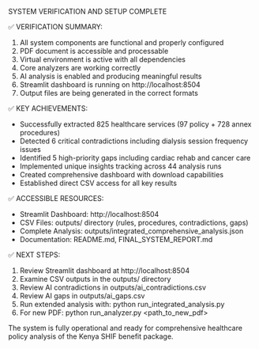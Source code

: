 SYSTEM VERIFICATION AND SETUP COMPLETE

✅ VERIFICATION SUMMARY:
1. All system components are functional and properly configured
2. PDF document is accessible and processable
3. Virtual environment is active with all dependencies
4. Core analyzers are working correctly
5. AI analysis is enabled and producing meaningful results
6. Streamlit dashboard is running on http://localhost:8504
7. Output files are being generated in the correct formats

✅ KEY ACHIEVEMENTS:
- Successfully extracted 825 healthcare services (97 policy + 728 annex procedures)
- Detected 6 critical contradictions including dialysis session frequency issues
- Identified 5 high-priority gaps including cardiac rehab and cancer care
- Implemented unique insights tracking across 44 analysis runs
- Created comprehensive dashboard with download capabilities
- Established direct CSV access for all key results

✅ ACCESSIBLE RESOURCES:
- Streamlit Dashboard: http://localhost:8504
- CSV Files: outputs/ directory (rules, procedures, contradictions, gaps)
- Complete Analysis: outputs/integrated_comprehensive_analysis.json
- Documentation: README.md, FINAL_SYSTEM_REPORT.md

✅ NEXT STEPS:
1. Review Streamlit dashboard at http://localhost:8504
2. Examine CSV outputs in the outputs/ directory
3. Review AI contradictions in outputs/ai_contradictions.csv
4. Review AI gaps in outputs/ai_gaps.csv
5. Run extended analysis with: python run_integrated_analysis.py
6. For new PDF: python run_analyzer.py <path_to_new_pdf>

The system is fully operational and ready for comprehensive healthcare policy analysis of the Kenya SHIF benefit package.
